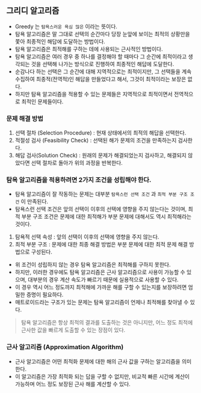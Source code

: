 ## 그리디 알고리즘

- Greedy 는 `탐욕스러운 욕심 많은` 이라는 뜻이다.
- 탐욕 알고리즘은 말 그대로 선택의 순간마다 당장 눈앞에 보이는 최적의 상황만을 쫓아 최종적인 해답에 도달하는 방법이다.
- 탐욕 알고리즘은 최적해를 구하는 데에 사용되는 근사적인 방법이다.
- 탐욕 알고리즘은 여러 경우 중 하나를 결정해야 할 때마다 그 순간에 최적이라고 생각되는 것을 선택해 나가는 방식으로 진행하여 최종적인 해답에 도달한다.
- 순감나다 하는 선택은 그 순간에 대해 지역적으로는 최적이지만, 그 선택들을 계속 수집하여 최종적(전역적)인 해답을 만들었다고 해서, 그것이 최적이라는 보장은 없다.
- 하지만 탐욕 알고리즘을 적용할 수 있는 문제들은 지역적으로 최적이면서 전역적으로 최적인 문제들이다.

### 문제 해결 방법

1. 선택 절차 (Selection Procedure) : 현재 상태에서의 최적의 해답을 선택한다.
2. 적절성 검사 (Feasibility Check) : 선택된 해가 문제의 조건을 만족하는지 검사한다.
3. 해답 검사(Solution Check) : 원래의 문제가 해결되었는지 검사하고, 해결되지 않았다면 선택 절차로 돌아가 위의 과정을 반복한다.

### 탐욕 알고리즘을 적용하려면 2가지 조건을 성립해야 한다.

- 탐욕 알고리즘이 잘 작동하는 문제는 대부분 `탐욕스런 선택 조건` 과 `최적 부분 구조 조건` 이 만족된다.
- 탐욕스런 선택 조건은 앞의 선택이 이후의 선택에 영향을 주지 않는다는 것이며, 최적 부분 구조 조건은 문제에 대한 최적해가 부분 문제에 대해서도 역시 최적해라는 것이다.

1. 탐욕적 선택 속성 : 앞의 선택이 이후의 선택에 영향을 주지 않는다.
2. 최적 부분 구조 : 문제에 대한 최종 해결 방법은 부분 문제에 대한 최적 문제 해결 방법으로 구성된다.

- 위 조건이 성립하지 않는 경우 탐욕 알고리즘은 최적해를 구하지 못한다.
- 하지만, 이러한 경우에도 탐욕 알고리즘은 근사 알고리즘으로 사용이 가능할 수 있으며, 대부분의 경우 계산 속도가 빠르기 때문에 실용적으로 사용할 수 있다.
- 이 경우 역시 어느 정도까지 최적해에 가까운 해를 구할 수 있는지를 보장하려면 엄밀한 증명이 필요하다.
- 매트로이드라는 구조가 있는 문제는 탐욕 알고리즘이 언제나 최적해를 찾아낼 수 있다.

> 탐욕 알고리즘은 항상 최적의 결과를 도출하는 것은 아니지만, 어느 정도 최적에 근사한 값을 빠르게 도출할 수 있는 장점이 있다.

### 근사 알고리즘 (Approximation Algorithm)

- 근사 알고리즘은 어떤 최적화 문제에 대한 해의 근사 값을 구하는 알고리즘을 의미한다.
- 이 알고리즘은 가장 최적화 되는 답을 구할 수 없지만, 비교적 빠른 시간에 계산이 가능하며 어느 정도 보장된 근사 해를 계산할 수 있다.



